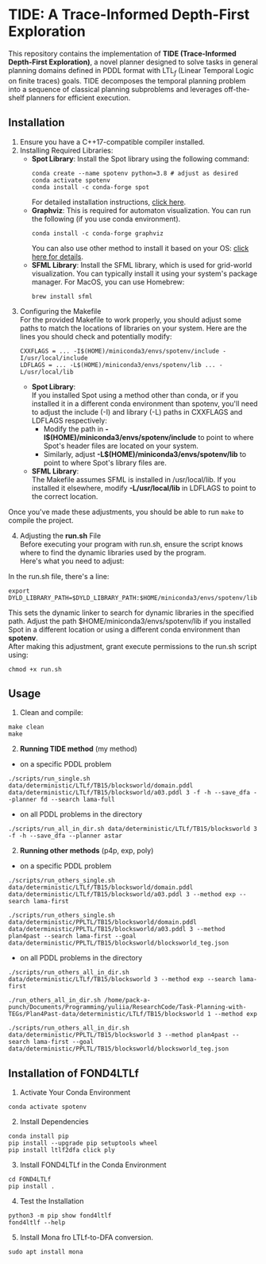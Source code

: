# TIDE: A Trace-Informed Depth-First Exploration

This repository contains the implementation of **TIDE (Trace-Informed Depth-First Exploration)**, a novel planner designed to solve tasks in general planning domains defined in PDDL format with LTL$_f$ (Linear Temporal Logic on finite traces) goals. TIDE decomposes the temporal planning problem into a sequence of classical planning subproblems and leverages off-the-shelf planners for efficient execution. 
## Installation
1. Ensure you have a C++17-compatible compiler installed.
2. Installing Required Libraries:
   * **Spot Library**: Install the Spot library using the following command:
     ```
     conda create --name spotenv python=3.8 # adjust as desired
     conda activate spotenv
     conda install -c conda-forge spot
     ```
     For detailed installation instructions, [click here](https://spot.lre.epita.fr/install.html).
   * **Graphviz**: This is required for automaton visualization. You can run the following (if you use conda environment).
     ```
     conda install -c conda-forge graphviz
     ```
     You can also use other method to install it based on your OS: [click here for details](https://graphviz.org/download/).
   * **SFML Library**: Install the SFML library, which is used for grid-world visualization. You can typically install it using your system's package manager.
     For MacOS, you can use Homebrew:
     ```
     brew install sfml
     ```
3. Configuring the Makefile\
   For the provided Makefile to work properly, you should adjust some paths to match the locations of libraries on your system. Here are the lines you should check and potentially modify:
   ```
   CXXFLAGS = ... -I$(HOME)/miniconda3/envs/spotenv/include -I/usr/local/include
   LDFLAGS = ... -L$(HOME)/miniconda3/envs/spotenv/lib ... -L/usr/local/lib
   ```
   * **Spot Library**:\
      If you installed Spot using a method other than conda, or if you installed it in a different conda environment than spotenv, you'll need to adjust the include (-I) and library (-L) paths in CXXFLAGS and LDFLAGS respectively:
     * Modify the path in **-I$(HOME)/miniconda3/envs/spotenv/include** to point to where Spot's header files are located on your system.
     * Similarly, adjust **-L$(HOME)/miniconda3/envs/spotenv/lib** to point to where Spot's library files are.
   * **SFML Library**:\
     The Makefile assumes SFML is installed in /usr/local/lib. If you installed it elsewhere, modify **-L/usr/local/lib** in LDFLAGS to point to the correct location.

Once you've made these adjustments, you should be able to run ```make``` to compile the project.

4. Adjusting the **run.sh** File\
Before executing your program with run.sh, ensure the script knows where to find the dynamic libraries used by the program.\
Here's what you need to adjust:

In the run.sh file, there's a line:
```
export DYLD_LIBRARY_PATH=$DYLD_LIBRARY_PATH:$HOME/miniconda3/envs/spotenv/lib
```
This sets the dynamic linker to search for dynamic libraries in the specified path. Adjust the path $HOME/miniconda3/envs/spotenv/lib if you installed Spot in a different location or using a different conda environment than **spotenv**.\
After making this adjustment, grant execute permissions to the run.sh script using:
```
chmod +x run.sh
```

## Usage
1. Clean and compile:
```
make clean
make
```
2. **Running TIDE method** (my method)
* on a specific PDDL problem
```
./scripts/run_single.sh data/deterministic/LTLf/TB15/blocksworld/domain.pddl data/deterministic/LTLf/TB15/blocksworld/a03.pddl 3 -f -h --save_dfa --planner fd --search lama-full
```
* on all PDDL problems in the directory
```
./scripts/run_all_in_dir.sh data/deterministic/LTLf/TB15/blocksworld 3 -f -h --save_dfa --planner astar
```
2. **Running other methods** (p4p, exp, poly)
* on a specific PDDL problem
```
./scripts/run_others_single.sh data/deterministic/LTLf/TB15/blocksworld/domain.pddl data/deterministic/LTLf/TB15/blocksworld/a03.pddl 3 --method exp --search lama-first
```
```
./scripts/run_others_single.sh data/deterministic/PPLTL/TB15/blocksworld/domain.pddl data/deterministic/PPLTL/TB15/blocksworld/a03.pddl 3 --method plan4past --search lama-first --goal data/deterministic/PPLTL/TB15/blocksworld/blocksworld_teg.json
```
* on all PDDL problems in the directory
```
./scripts/run_others_all_in_dir.sh data/deterministic/LTLf/TB15/blocksworld 3 --method exp --search lama-first
```
```
./run_others_all_in_dir.sh /home/pack-a-punch/Documents/Programming/yuliia/ResearchCode/Task-Planning-with-TEGs/Plan4Past-data/deterministic/LTLf/TB15/blocksworld 1 --method exp
```
```
./scripts/run_others_all_in_dir.sh data/deterministic/PPLTL/TB15/blocksworld 3 --method plan4past --search lama-first --goal data/deterministic/PPLTL/TB15/blocksworld/blocksworld_teg.json
```
## Installation of FOND4LTLf
1. Activate Your Conda Environment
```
conda activate spotenv
```
2. Install Dependencies
```
conda install pip
pip install --upgrade pip setuptools wheel
pip install ltlf2dfa click ply
```
3. Install FOND4LTLf in the Conda Environment
```
cd FOND4LTLf
pip install .
```
4. Test the Installation
```
python3 -m pip show fond4ltlf
fond4ltlf --help
```
5. Install Mona fro LTLf-to-DFA conversion.
```
sudo apt install mona
```